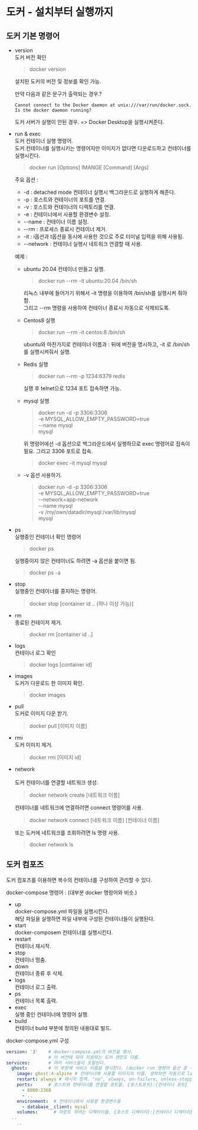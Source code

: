 도커 - 설치부터 실행까지
===

## 도커 기본 명령어

- version <br>
  도커 버전 확인

  > docker version

  설치된 도커의 버전 및 정보를 확인 가능.

  만약 다음과 같은 문구가 출력되는 경우.?
  ```Text
  Cannot connect to the Docker daemon at unix:///var/run/docker.sock. Is the docker daemon running?
  ```

  도커 서버가 실행이 안된 경우. => Docker Desktop을 실행시켜준다.

- run & exec <br>
  도커 컨테이너 실행 명령어. <br>
  도커 컨테이너를 실행시키는 명령어지만 이미지가 없다면 다운로드하고 컨테이너를 실행시킨다.

  > docker run [Options] IMANGE [Command] [Args]

  주요 옵션 : 
  - -d : detached mode 컨테이너 실행시 백그라운드로 실행하게 해준다.
  - -p : 호스트와 컨테이너의 포트를 연결.
  - -v : 호스트와 컨테이너의 디렉토리를 연결.
  - -e : 컨테이너에서 사용할 환경변수 설정.
  - --name : 컨테이너 이름 설정.
  - --rm : 프로세스 종료시 컨테이너 제거.
  - -it : i옵션과 t옵션을 동시에 사용한 것으로 주로 터미널 입력을 위해 사용됨.
  - --network : 컨테이너 실행시 네트워크 연결할 때 사용.

  예제 :
  - ubuntu 20.04 컨테이너 만들고 실행. <br>
    > docker run --rm -it ubuntu:20.04 /bin/sh

    리눅스 내부에 들어가기 위해서 -it 명령을 이용하여 /bin/sh를 실행시켜 줘야함. <br>
    그리고 --rm 명령을 사용하여 컨테이너 종료시 자동으로 삭제되도록.

  - Centos8 실행 <br>
    > docker run --rm -it centos:8 /bin/sh

    ubuntu와 마찬가지로 컨테이너 이름과 : 뒤에 버전을 명시하고, -it 로 /bin/sh를 실행시켜줘서 실행.

  - Redis 실행 <br>
    > docker run --rm -p 1234:6379 redis

    실행 후 telnet으로 1234 포트 접속하면 가능.

  - mysql 실행 <br>
    > docker run -d -p 3306:3306 \
  -e MYSQL_ALLOW_EMPTY_PASSWORD=true \
  --name mysql \
  mysql

    위 명령어에선 -d 옵션으로 백그라운드에서 실행하므로 exec 명령어로 접속이 필요. 그리고 3306 포트로 접속.

    > docker exec -it mysql mysql

  - -v 옵션 사용하기. <br>
    > docker run -d -p 3306:3306 \
  -e MYSQL_ALLOW_EMPTY_PASSWORD=true \
  --network=app-network \
  --name mysql \
  -v /my/own/datadir/mysql:/var/lib/mysql \
  mysql

- ps <br>
  실행중인 컨테이너 확인 명령어

  > docker ps

  실행중이지 않은 컨테이너도 하려면 -a 옵션을 붙이면 됨.

  > docker ps -a

- stop <br>
  실행중인 컨테이너를 중지하는 명령어.

  > docker stop [container id .. (하나 이상 가능)]

- rm <br>
  종료된 컨테이저 제거.

  > docker rm [container id ..]

- logs <br>
  컨테이너 로그 확인

  > docker logs [container id]

- images <br>
  도커가 다운로드 한 이미지 확인.

  > docker images

- pull <br>
  도커로 이미지 다운 받기.

  > docker pull [이미지 이름]

- rmi <br>
  도커 이미지 제거.

  > docker rmi [이미지 id]

- network <br>  
  도커 컨테이너를 연결할 네트워크 생성.

  > docker network create [네트워크 이름]

  컨테이너를 네트워크에 연결하려면 connect 명령어를 사용.

  > docker network connect [네트워크 이름] [컨테이너 이름]

  또는 도커에 네트워크를 조회하려면 ls 명령 사용.

  > docker network ls

## 도커 컴포즈

도커 컴포즈를 이용하면 복수의 컨테이너를 구성하여 관리할 수 있다.

docker-compose 명령어 : (대부분 docker 명령어와 비슷.)
- up <br>
  docker-compose.yml 파일을 실행시킨다. <br>
  해당 파일을 실행하면 파일 내부에 구성된 컨테이너들이 실행된다.
- start <br>
  docker-composem 컨테이너를 실행시킨다.
- restart <br>
  컨테이너 재시작.
- stop <br>
  컨테이너 멈춤.
- down <br>
  컨테이너 종류 후 삭제.
- logs <br>
  컨테이너 로그 출력.
- ps <br>
  컨테이너 목록 출력.
- exec <br>
  실행 중인 컨테이너에 명령어 실행.
- build <br>
  컨테이너 build 부분에 정의된 내용대로 빌드.

docker-compose.yml 구성

```yml
version: '3'    # docker-compose.yml의 버전을 명시.
                # 이 버전에 따라 지원하는 도커 엔진도 다름.
services:       # 여러 서비스들이 포함된다.
  ghost:        # 이 부분에 서비스 이름을 명시한다. (docker run 명령어 옵션 중 --name과 같다.)
    image: ghost:4-alpine # 컨테이너에 사용할 이미지의 이름. 생략하면 자동으로 latest가 된다.
    restart: always # 재시작 정책. "no", always, on-failure, unless-stopped
    ports:      # 호스트와 컨테이너를 연결할 포트들, {호스트포트}:{컨테이너 포트}
      - 8080:2368
      - ..
    environment:  # 컨테이너에서 사용할 환경변수들
      - database__client: mysql
    volumes:      # 마운트 하려는 디렉터리들, {호스트 디렉터리}:{컨테이너 디렉터리}
  ..
    ..

```